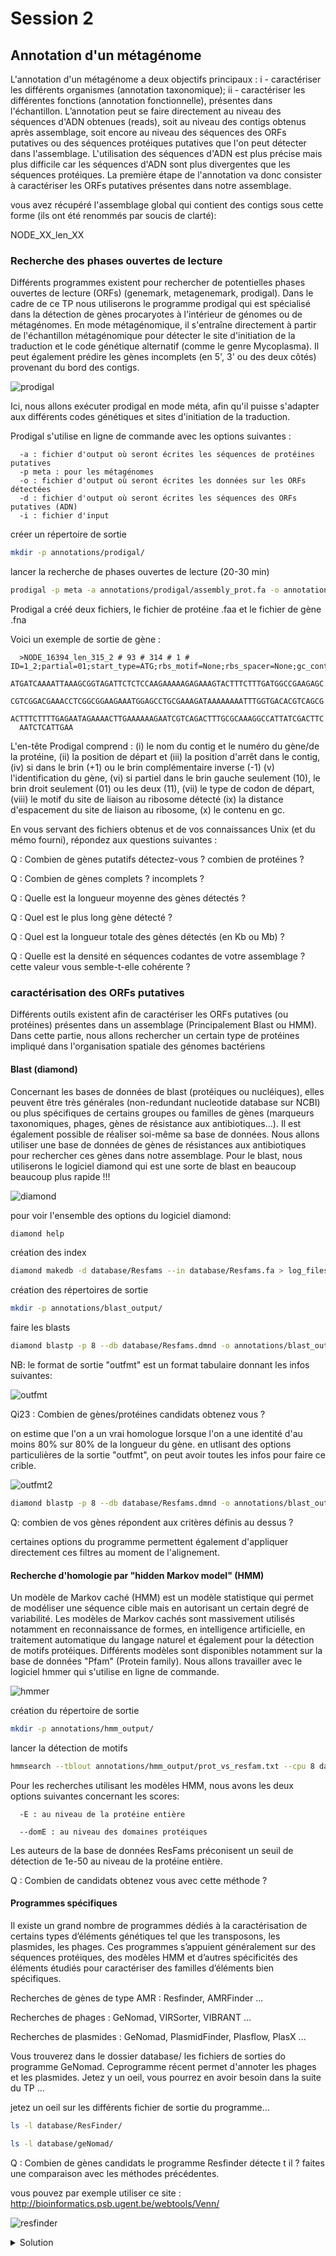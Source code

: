 # Session 2

## Annotation d'un métagénome

L'annotation d'un métagénome a deux objectifs principaux : i - caractériser les différents organismes (annotation taxonomique); ii - caractériser les différentes fonctions (annotation fonctionnelle), présentes dans l'échantillon. L’annotation peut se faire directement au niveau des séquences d'ADN obtenues (reads), soit au niveau des contigs obtenus après assemblage, soit encore au niveau des séquences des ORFs putatives ou des séquences protéiques putatives que l'on peut détecter dans l'assemblage. L'utilisation des séquences d'ADN est plus précise mais plus difficile car les séquences d'ADN sont plus divergentes que les séquences protéiques. La première étape de l'annotation va donc consister à caractériser les ORFs putatives présentes dans notre assemblage.

vous avez récupéré l'assemblage global qui contient des contigs sous cette forme (ils ont été renommés par soucis de clarté):

NODE_XX_len_XX

### Recherche des phases ouvertes de lecture

Différents programmes existent pour rechercher de potentielles phases ouvertes de lecture (ORFs) (genemark, metagenemark, prodigal). Dans le cadre de ce TP nous utiliserons le programme prodigal qui est spécialisé dans la détection de gènes procaryotes à l'intérieur de génomes ou de métagénomes. En mode métagénomique, il s'entraîne directement à partir de l'échantillon métagénomique pour détecter le site d'initiation de la traduction et le code génétique alternatif (comme le genre Mycoplasma). Il peut également prédire les gènes incomplets (en 5', 3' ou des deux côtés) provenant du bord des contigs.

![prodigal](docs/images/prodigal.png)

Ici, nous allons exécuter prodigal en mode méta, afin qu'il puisse s'adapter aux différents codes génétiques et sites d'initiation de la traduction.

Prodigal s'utilise en ligne de commande avec les options suivantes :

      -a : fichier d'output où seront écrites les séquences de protéines putatives
      -p meta : pour les métagénomes
      -o : fichier d'output où seront écrites les données sur les ORFs détectées
      -d : fichier d'output où seront écrites les séquences des ORFs putatives (ADN)
      -i : fichier d'input

créer un répertoire de sortie

```sh
mkdir -p annotations/prodigal/
```

lancer la recherche de phases ouvertes de lecture (20-30 min)

```sh
prodigal -p meta -a annotations/prodigal/assembly_prot.fa -o annotations/prodigal/assembly.gene -d annotations/prodigal/assembly_gene.fa -i  assemblage/assembly_all.fa > log_files/prodigal.log  2>&1
```

Prodigal a créé deux fichiers, le fichier de protéine .faa et le fichier de gène .fna

Voici un exemple de sortie de gène :

      >NODE_16394_len_315_2 # 93 # 314 # 1 # ID=1_2;partial=01;start_type=ATG;rbs_motif=None;rbs_spacer=None;gc_cont=0.401
      ATGATCAAAATTAAAGCGGTAGATTCTCTCCAAGAAAAAGAGAAAGTACTTTCTTTGATGGCCGAAGAGC
      CGTCGGACGAAACCTCGGCGGAAGAAATGGAGCCTGCGAAAGATAAAAAAAATTTGGTGACACGTCAGCG
      ACTTTCTTTTGAGAATAGAAAACTTGAAAAAAGAATCGTCAGACTTTGCGCAAAGGCCATTATCGACTTC
      AATCTCATTGAA


L'en-tête Prodigal comprend : (i) le nom du contig et le numéro du gène/de la protéine, (ii) la position de départ et (iii) la position d'arrêt dans le contig, (iv) si dans le brin (+1) ou le brin complémentaire inverse (-1) (v) l'identification du gène, (vi) si partiel dans le brin gauche seulement (10), le brin droit seulement (01) ou les deux (11), (vii) le type de codon de départ, (viii) le motif du site de liaison au ribosome détecté (ix) la distance d'espacement du site de liaison au ribosome, (x) le contenu en gc.


En vous servant des fichiers obtenus et de vos connaissances Unix (et du mémo fourni), répondez aux questions suivantes :

Q : Combien de gènes putatifs détectez-vous ? combien de protéines ?

Q : Combien de gènes complets ? incomplets ?

Q : Quelle est la longueur moyenne des gènes détectés ?

Q : Quel est le plus long gène détecté ?

Q : Quel est la longueur totale des gènes détectés (en Kb ou Mb) ?

Q : Quelle est la densité en séquences codantes de votre assemblage ? cette valeur vous semble-t-elle cohérente ?


### caractérisation des ORFs putatives

Différents outils existent afin de caractériser les ORFs putatives (ou protéines) présentes dans un assemblage (Principalement Blast ou HMM). Dans cette partie, nous allons rechercher un certain type de protéines impliqué dans l'organisation spatiale des génomes bactériens

#### Blast (diamond)

Concernant les bases de données de blast (protéiques ou nucléiques), elles peuvent être très générales (non-redundant nucleotide database sur NCBI) ou plus spécifiques de certains groupes ou familles de gènes (marqueurs taxonomiques, phages, gènes de résistance aux antibiotiques...). Il est également possible de réaliser soi-même sa base de données. Nous allons utiliser une base de données de gènes de résistances aux antibiotiques pour rechercher ces gènes dans notre assemblage.
Pour le blast, nous utiliserons le logiciel diamond qui est une sorte de blast en beaucoup beaucoup plus rapide !!!

![diamond](docs/images/diamond.png)

pour voir l'ensemble des options du logiciel diamond:

```sh
diamond help
```

création des index

```sh
diamond makedb -d database/Resfams --in database/Resfams.fa > log_files/blastdb_diamond.log 2>&1
```

création des répertoires de sortie

```sh
mkdir -p annotations/blast_output/
```

faire les blasts 
```sh
diamond blastp -p 8 --db database/Resfams.dmnd -o annotations/blast_output/prot_vs_AMR.txt --outfmt 6 -q annotations/prodigal/assembly_prot.fa
```

NB: le format de sortie "outfmt" est un format tabulaire donnant les infos suivantes:

![outfmt](docs/images/outfmt.png)

Qi23 : Combien de gènes/protéines candidats obtenez vous ? 

on estime que l'on a un vrai homologue lorsque l'on a une identité d'au moins 80% sur 80% de la longueur du gène. en utlisant des options particulières de la sortie "outfmt", on peut avoir toutes les infos pour faire ce crible.

![outfmt2](docs/images/outfmt2.png)

```sh
diamond blastp -p 8 --db database/Resfams.dmnd -o annotations/blast_output/prot_vs_AMR.txt --outfmt 6 qseqid sseqid pident qcovs  -q annotations/prodigal/assembly_prot.fa
```

Q: combien de vos gènes répondent aux critères définis au dessus ?

certaines options du programme permettent également d'appliquer directement ces filtres au moment de l'alignement.

#### Recherche d'homologie par "hidden Markov model" (HMM)

Un modèle de Markov caché (HMM) est un modèle statistique qui permet de modéliser une séquence cible mais en autorisant un certain degré de variabilité. Les modèles de Markov cachés sont massivement utilisés notamment en reconnaissance de formes, en intelligence artificielle, en traitement automatique du langage naturel et également pour la détection de motifs protéiques. Différents modèles sont disponibles notamment sur la base de données "Pfam" (Protein family).
Nous allons travailler avec le logiciel hmmer qui s'utilise en ligne de commande. 

![hmmer](docs/images/hmmer.png)

création du répertoire de sortie 

```sh
mkdir -p annotations/hmm_output/
```

lancer la détection de motifs

```sh
hmmsearch --tblout annotations/hmm_output/prot_vs_resfam.txt --cpu 8 database/Resfams.hmm  annotations/prodigal/assembly_prot.fa  >  annotations/hmm_output/prot_vs_resfam.out
```

Pour les recherches utilisant les modèles HMM, nous avons les deux options suivantes concernant les scores:

      -E : au niveau de la protéine entière

      --domE : au niveau des domaines protéiques
      
Les auteurs de la base de données ResFams préconisent un seuil de détection de 1e-50 au niveau de la protéine entière.

Q : Combien de candidats obtenez vous avec cette méthode ? 


#### Programmes spécifiques

Il existe un grand nombre de programmes dédiés à la caractérisation de certains types d’éléments génétiques tel que les transposons, les plasmides, les phages. Ces programmes s’appuient généralement sur des séquences protéiques, des modèles HMM et d’autres spécificités des éléments étudiés pour caractériser des familles d’éléments bien spécifiques.

Recherches de gènes de type AMR : Resfinder, AMRFinder ...

Recherches de phages : GeNomad, VIRSorter, VIBRANT ...

Recherches de plasmides : GeNomad, PlasmidFinder, Plasflow, PlasX ...

Vous trouverez dans le dossier database/ les fichiers de sorties do programme GeNomad. Ceprogramme récent permet d'annoter les phages et les plasmides. Jetez y un oeil, vous pourrez en avoir besoin dans la suite du TP ...

jetez un oeil sur les différents fichier de sortie du programme...

```sh
ls -l database/ResFinder/
```

```sh
ls -l database/geNomad/
```


Q : Combien de gènes candidats le programme Resfinder détecte t il ? faites une comparaison avec les méthodes précédentes.

vous pouvez par exemple utiliser ce site : http://bioinformatics.psb.ugent.be/webtools/Venn/

![resfinder](docs/images/Resfinder.png)

<details><summary>Solution</summary>
<p>

```sh
diamond blastp -p 8 --db database/Resfams.dmnd  --outfmt 6 qseqid qlen slen length pident qcovhsp  -q annotations/prodigal/assembly_prot.fa | awk '{print $1,($4/$2)*100,$5}' | awk '$2>=80 && $3>=80 {print $1}' | sed 's/_/ /g' | awk '{print $1"_"$2"_"$3"_"$4}' | sort -u > annotations/diamond_positive_contigs.txt
cat annotations/hmm_output/prot_vs_resfam.txt | grep "NODE" | awk '$5<=1e-50 {print $1}' | sed 's/_/ /g' | awk '{print $1"_"$2"_"$3"_"$4}' | sort -u > annotations/hmm_positive_contigs.txt
cat database/ResFinder/results_tab.txt | sed '1d' | awk '{print $6}' | sort -u  > annotations/resfinder_positive_contigs.txt
```
</p>
</details>



